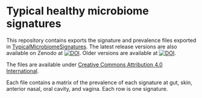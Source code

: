 # Typical healthy microbiome signatures

This repository contains exports the signature and prevalence files exported in
[TypicalMicrobiomeSignatures](https://github.com/waldronlab/TypicalMicrobiomeSignatures).
The latest release versions are also available on Zenodo at
[![DOI](https://zenodo.org/badge/DOI/10.5281/zenodo.7622129.svg)](https://doi.org/10.5281/zenodo.7622129).
Older versions are available at
[![DOI](https://zenodo.org/badge/DOI/10.5281/zenodo.6656514.svg)](https://doi.org/10.5281/zenodo.6656514).

The files are available under [Creative Commons Attribution 4.0
International](https://creativecommons.org/licenses/by/4.0/legalcode).

Each file contains a matrix of the prevalence of each signature at gut, skin, anterior nasal, oral cavity, and vagina. Each row is one signature.
